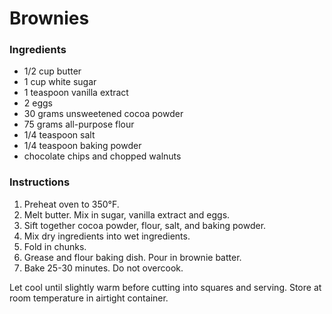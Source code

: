 # Brownies

### Ingredients

- 1/2 cup butter
- 1 cup white sugar
- 1 teaspoon vanilla extract
- 2 eggs
- 30 grams unsweetened cocoa powder
- 75 grams all-purpose flour
- 1/4 teaspoon salt
- 1/4 teaspoon baking powder
- chocolate chips and chopped walnuts

### Instructions

1. Preheat oven to 350&deg;F.
2. Melt butter. Mix in sugar, vanilla extract and eggs.
3. Sift together cocoa powder, flour, salt, and baking powder.
4. Mix dry ingredients into wet ingredients.
5. Fold in chunks.
6. Grease and flour baking dish. Pour in brownie batter.
7. Bake 25-30 minutes. Do not overcook.

Let cool until slightly warm before cutting into squares and serving. Store at room temperature in airtight container.
